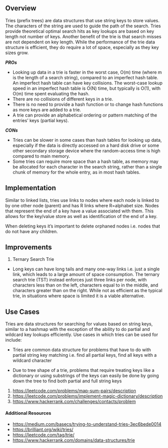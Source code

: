 ## Overview

Tries (prefix trees) are data structures that use string keys to store values.  The characters of the string are used to guide the path of the search.  Tries provide theoretical optimal search hits as key lookups are based on key length not number of keys.  Another benefit of the trie is that search misses are not dependent on key length.  While the performance of the trie data structure is efficient, they do require a lot of space, especially as they key sizes grow.

***PROs***
* Looking up data in a trie is faster in the worst case, O(m) time (where m is the length of a search string), compared to an imperfect hash table. An imperfect hash table can have key collisions.  The worst-case lookup speed in an imperfect hash table is O(N) time, but typically is O(1), with O(m) time spent evaluating the hash.
* There are no collisions of different keys in a trie.
* There is no need to provide a hash function or to change hash functions as more keys are added to a trie.
* A trie can provide an alphabetical ordering or pattern matching of the entries’ keys (partial keys).

***CONs***
* Tries can be slower in some cases than hash tables for looking up data, especially if the data is directly accessed on a hard disk drive or some other secondary storage device where the random-access time is high compared to main memory.
* Some tries can require more space than a hash table, as memory may be allocated for each character in the search string, rather than a single chunk of memory for the whole entry, as in most hash tables.

## Implementation

Similar to linked lists, tries use links to nodes where each node is linked to by one other node (parent) and has R links where R=alphabet size.  Nodes that represent the end of a key have a value associated with them.  This allows for the key/value store as well as identification of the end of a key.

When deleting keys it’s important to delete orphaned nodes i.e. nodes that do not have any children.

## Improvements

1. Ternary Search Trie
* Long keys can have long tails and many one-way links i.e. just a single link, which leads to a large amount of space consumption.  The ternary search trie (TST) instead enforces just three links per node, with characters less than on the left, characters equal to in the middle, and characters greater than on the right.  While not as efficient as the typical trie, in situations where space is limited it is a viable alternative.

## Use Cases

Tries are data structures for searching for values based on string keys, similar to a hashmap with the exception of the ability to do partial and wildcard key lookups efficiently.  Use cases in which tries can be used for include:

* Tries are common data structure for problems that have to do with partial string key matching i.e. find all partial keys, find all keys with a wildcard character

* Due to tree shape of a trie, problems that require treating keys like a dictionary or using substrings of the keys can easily be done by going down the tree to find both partial and full string keys

1. https://leetcode.com/problems/map-sum-pairs/description
2. https://leetcode.com/problems/implement-magic-dictionary/description
3. https://www.hackerrank.com/challenges/contacts/problem

#### Additional Resources

* https://medium.com/basecs/trying-to-understand-tries-3ec6bede0014
* https://brilliant.org/wiki/tries/
* https://leetcode.com/tag/trie/
* https://www.hackerrank.com/domains/data-structures/trie